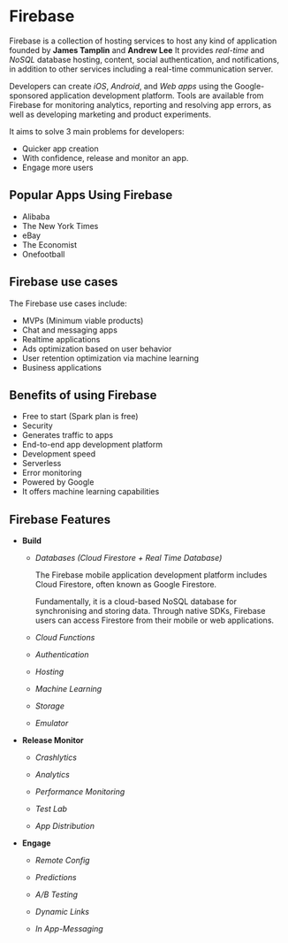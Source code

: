 # Firebase

Firebase is a collection of hosting services to host any kind of application founded by **James Tamplin**
and **Andrew Lee** It provides *real-time* and *NoSQL* database hosting, content, social authentication, and notifications, in addition to other services including a real-time communication server.

Developers can create *iOS*, *Android*, and *Web apps* using the Google-sponsored application development platform. Tools are available from Firebase for monitoring analytics, reporting and resolving app errors, as well as developing marketing and product experiments.

It aims to solve 3 main problems for developers:
- Quicker app creation
- With confidence, release and monitor an app.
- Engage more users

## Popular Apps Using Firebase
- Alibaba
- The New York Times
- eBay 
- The Economist
- Onefootball

## Firebase use cases
The Firebase use cases include:
- MVPs (Minimum viable products)
- Chat and messaging apps
- Realtime applications
- Ads optimization based on user behavior
- User retention optimization via machine learning
- Business applications

## Benefits of using Firebase
- Free to start (Spark plan is free)
- Security
- Generates traffic to apps
- End-to-end app development platform
- Development speed
- Serverless
- Error monitoring
- Powered by Google
- It offers machine learning capabilities

## Firebase Features

* __Build__
  * _Databases (Cloud Firestore + Real Time Database)_  

    The Firebase mobile application development platform includes Cloud Firestore, often known as Google Firestore.

    Fundamentally, it is a cloud-based NoSQL database for synchronising and storing data. Through native SDKs, Firebase users can access Firestore from their mobile or web applications.

  * _Cloud Functions_

  * _Authentication_

  * _Hosting_

  * _Machine Learning_

  * _Storage_

  * _Emulator_

  
* __Release Monitor__
  * _Crashlytics_

  * _Analytics_

  * _Performance Monitoring_

  * _Test Lab_

  * _App Distribution_

  
* __Engage__
  * _Remote Config_
  
  * _Predictions_

  * _A/B Testing_

  * _Dynamic Links_

  * _In App-Messaging_

